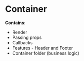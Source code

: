 # Container

**Contains:**
- Render
- Passing props
- Callbacks
- Features - Header and Footer
- Container folder (business logic)
